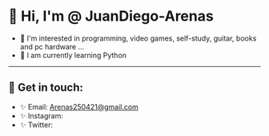 # 👋 Hi, I'm @ JuanDiego-Arenas
* 👀 I'm interested in programming, video games, self-study, guitar, books and pc hardware ...
* 🌱 I am currently learning Python
---

## 🖤 Get in touch:
* ✨ Email: Arenas250421@gmail.com
* ✨ Instagram:
* ✨ Twitter:

<!---
JuanDiego-Arenas/JuanDiego-Arenas is a ✨ special ✨ repository because its `README.md` (this file) appears on your GitHub profile.
You can click the Preview link to take a look at your changes.
--->
